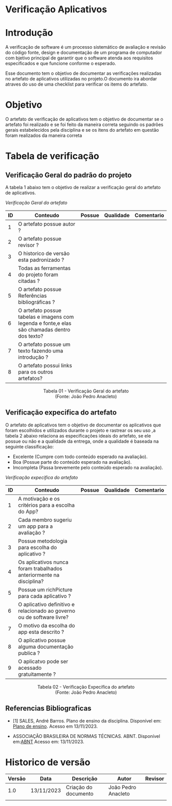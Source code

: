 # Verificação Aplicativos

# Introdução

A verificação de software é um processo sistemático de avaliação e revisão do código fonte, design e documentação de um programa de computador com bjetivo principal de garantir que o software atenda aos requisitos especificados e que funcione conforme o esperado. 

Esse documento tem o objetivo de documentar as verificações realizadas no artefato de aplicativos utilizadas no projeto.O documento ira abordar atraves do uso de uma checklist para verificar os items do artefato.

# Objetivo

O artefato de verificação de aplicativos tem o objetivo de documentar se o artefato foi realizado e se foi feito da maneira correta seguindo os padrões gerais estabelecidos pela disciplina e se os itens do artefato em questão foram realizados da maneira correta

# Tabela de verificação

## Verificação Geral do padrão do projeto

A tabela 1 abaixo tem o objetivo de realizar a verificação geral do artefato de aplicativos.

*Verificação Geral do artefato*

| ID | Conteudo                                                                                      | Possue    | Qualidade | Comentario |
|----|-----------------------------------------------------------------------------------------------|-----------|-----------|------------|
| 1  | O artefato possue autor ?                                                                     |           |           |            |
| 2  | O artefato possue revisor ?                                                                   |           |           |            |
| 3  | O historico de versão esta padronizado ?                                                      |           |           |            |
| 4  | Todas as ferramentas do projeto foram citadas ?                                               |           |           |            |
| 5  | O artefato possue Referências bibliográficas ?                                                |           |           |            |
| 6  | O artefato possue tabelas e imagens com legenda e fonte,e elas são chamadas dentro dos texto? |           |           |            |
| 7  | O artefato possue um texto fazendo uma introdução ?                                           |           |           |            |
| 8  | O artefato possui links para os outros artefatos?                                             |           |           |            |

<p align="center">
Tabela 01 - Verificação Geral do artefato<br>
(Fonte: João Pedro Anacleto)
</p>

## Verificação expecifica do artefato

O artefato de aplicativos tem o objetivo de documentar os aplicativos que foram escolhidos e utilizados durante o projeto e rastrear os seu uso ,a tabela 2 abaixo relaciona as especificações ideais do artefato, se ele possue ou não e a qualidade da entrega, onde a qualidade é baseada na seguinte classificação:

- Excelente (Cumpre com todo conteúdo esperado na avaliação).
- Boa (Possue parte do conteúdo esperado na avaliação).
- Imcompleta (Passa brevemente pelo conteúdo esperado na avaliação).

*Verificação expecifica do artefato*

| ID | Conteudo                                                               | Possue    | Qualidade | Comentario |
|----|------------------------------------------------------------------------|-----------|-----------|------------|
| 1  | A motivação e os critérios para a escolha do App?                      |           |           |            |
| 2  | Cada membro sugeriu um app para a avaliação ?                          |           |           |            |
| 3  | Possue metodologia para escolha do aplicativo ?                        |           |           |            |
| 4  | Os aplicativos nunca foram trabalhados anteriormente na disciplina?    |           |           |            |
| 5  | Possue um richPicture para cada aplicativo ?                           |           |           |            |
| 6  | O aplicativo definitivo e relacionado ao governo ou de software livre? |           |           |            |
| 7  | O motivo da escolha do app esta descrito ?                             |           |           |            |
| 8  | O aplicativo possue alguma documentação publica ?                      |           |           |            |
| 9  | O aplicatvo pode ser acessado gratuitamente ?                          |           |           |            |

<p align="center">
Tabela 02 - Verificação Expecifica do artefato<br>
(Fonte: João Pedro Anacleto)
</p>

## Referencias Bibliograficas

- [1] SALES, André Barros. Plano de ensino da disciplina. Disponível em: [Plano de ensino](https://aprender3.unb.br/pluginfile.php/2692699/mod_resource/content/34/Plano_de_Ensino%20RE%20022023%20Turma%202.pdf ). Acesso em 13/11/2023.

- ASSOCIAÇÃO BRASILEIRA DE NORMAS TÉCNICAS. ABNT. Disponível em:[ABNT](https://www.abnt.org.br/) Acesso em: 13/11/2023.

# Historico de versão

| Versão | Data       | Descrição                     | Autor               | Revisor |
|--------|------------|-----------                    |---------------------|---------|
| 1.0    | 13/11/2023 | Criação do documento          | João Pedro Anacleto |         |
|        |            |                               |                     |         |
